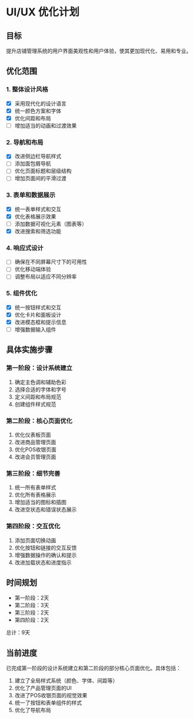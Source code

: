 # UI/UX 优化计划

## 目标
提升店铺管理系统的用户界面美观性和用户体验，使其更加现代化、易用和专业。

## 优化范围

### 1. 整体设计风格
- [x] 采用现代化的设计语言
- [x] 统一颜色方案和字体
- [x] 优化间距和布局
- [ ] 增加适当的动画和过渡效果

### 2. 导航和布局
- [x] 改进侧边栏导航样式
- [ ] 添加面包屑导航
- [ ] 优化页面标题和层级结构
- [ ] 增加页面间的平滑过渡

### 3. 表单和数据展示
- [x] 统一表单样式和交互
- [x] 优化表格展示效果
- [ ] 添加数据可视化元素（图表等）
- [x] 改进搜索和筛选功能

### 4. 响应式设计
- [ ] 确保在不同屏幕尺寸下的可用性
- [ ] 优化移动端体验
- [ ] 调整布局以适应不同分辨率

### 5. 组件优化
- [x] 统一按钮样式和交互
- [x] 优化卡片和面板设计
- [x] 改进模态框和提示信息
- [ ] 增强数据输入组件

## 具体实施步骤

### 第一阶段：设计系统建立
1. 确定主色调和辅助色彩
2. 选择合适的字体和字号
3. 定义间距和布局规范
4. 创建组件样式规范

### 第二阶段：核心页面优化
1. 优化仪表板页面
2. 改进商品管理页面
3. 优化POS收银页面
4. 改进会员管理页面

### 第三阶段：细节完善
1. 统一所有表单样式
2. 优化所有表格展示
3. 增加适当的图标和插图
4. 改进空状态和错误状态展示

### 第四阶段：交互优化
1. 添加页面切换动画
2. 优化按钮和链接的交互反馈
3. 增强数据操作的确认和提示
4. 改进加载状态和进度指示

## 时间规划
- 第一阶段：2天
- 第二阶段：3天
- 第三阶段：2天
- 第四阶段：2天

总计：9天

## 当前进度
已完成第一阶段的设计系统建立和第二阶段的部分核心页面优化。具体包括：
1. 建立了全局样式系统（颜色、字体、间距等）
2. 优化了产品管理页面的UI
3. 改进了POS收银页面的视觉效果
4. 统一了按钮和表单组件的样式
5. 优化了导航布局